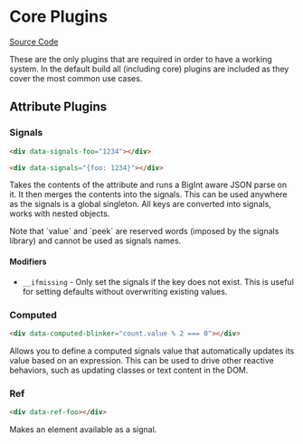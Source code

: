 # Core Plugins

[Source Code](https://github.com/starfederation/datastar/blob/main//library/src/plugins/official/core)

These are the only plugins that are required in order to have a working system. In the default build all (including core) plugins are included as they cover the most common use cases.

## Attribute Plugins

### Signals

```html
<div data-signals-foo="1234"></div>
```

```html
<div data-signals="{foo: 1234}"></div>
```

Takes the contents of the attribute and runs a BigInt aware JSON parse on it. It then merges the contents into the signals. This can be used anywhere as the signals is a global singleton. All keys are converted into signals, works with nested objects.

<div class="alert alert-info">
    <div>
        Note that `value` and `peek` are reserved words (imposed by the signals library) and cannot be used as signals names.
    </div>
</div>

#### Modifiers

- `__ifmissing` - Only set the signals if the key does not exist. This is useful for setting defaults without overwriting existing values.

### Computed

```html
<div data-computed-blinker="count.value % 2 === 0"></div>
```

Allows you to define a computed signals value that automatically updates its value based on an expression. This can be used to drive other reactive behaviors, such as updating classes or text content in the DOM.

### Ref

```html
<div data-ref-foo></div>
```

Makes an element available as a signal.